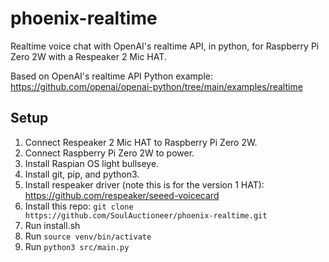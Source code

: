 # phoenix-realtime

Realtime voice chat with OpenAI's realtime API, in python, for Raspberry Pi Zero 2W with a Respeaker 2 Mic HAT.

Based on OpenAI's realtime API Python example: https://github.com/openai/openai-python/tree/main/examples/realtime

## Setup

1. Connect Respeaker 2 Mic HAT to Raspberry Pi Zero 2W.
2. Connect Raspberry Pi Zero 2W to power.
3. Install Raspian OS light bullseye.
4. Install git, pip, and python3.
5. Install respeaker driver (note this is for the version 1 HAT): https://github.com/respeaker/seeed-voicecard
6. Install this repo: `git clone https://github.com/SoulAuctioneer/phoenix-realtime.git`
7. Run install.sh
8. Run `source venv/bin/activate`
9. Run `python3 src/main.py`
